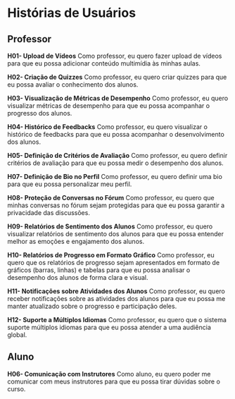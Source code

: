 # Histórias de Usuários

## Professor

**H01- Upload de Vídeos**
Como professor, eu quero fazer upload de vídeos para que eu possa adicionar conteúdo multimídia às minhas aulas.

**H02- Criação de Quizzes**
Como professor, eu quero criar quizzes para que eu possa avaliar o conhecimento dos alunos.

**H03- Visualização de Métricas de Desempenho**
Como professor, eu quero visualizar métricas de desempenho para que eu possa acompanhar o progresso dos alunos.

**H04- Histórico de Feedbacks**
Como professor, eu quero visualizar o histórico de feedbacks para que eu possa acompanhar o desenvolvimento dos alunos.

**H05- Definição de Critérios de Avaliação**
Como professor, eu quero definir critérios de avaliação para que eu possa medir o desempenho dos alunos.

**H07- Definição de Bio no Perfil**
Como professor, eu quero definir uma bio para que eu possa personalizar meu perfil.

**H08- Proteção de Conversas no Fórum**
Como professor, eu quero que minhas conversas no fórum sejam protegidas para que eu possa garantir a privacidade das discussões.

**H09- Relatórios de Sentimento dos Alunos**
Como professor, eu quero visualizar relatórios de sentimento dos alunos para que eu possa entender melhor as emoções e engajamento dos alunos.

**H10- Relatórios de Progresso em Formato Gráfico**
Como professor, eu quero que os relatórios de progresso sejam apresentados em formato de gráficos (barras, linhas) e tabelas para que eu possa analisar o desempenho dos alunos de forma clara e visual.

**H11- Notificações sobre Atividades dos Alunos**
Como professor, eu quero receber notificações sobre as atividades dos alunos para que eu possa me manter atualizado sobre o progresso e participação deles.

**H12- Suporte a Múltiplos Idiomas**
Como professor, eu quero que o sistema suporte múltiplos idiomas para que eu possa atender a uma audiência global.

## Aluno
**H06- Comunicação com Instrutores**
Como aluno, eu quero poder me comunicar com meus instrutores para que eu possa tirar dúvidas sobre o curso.
